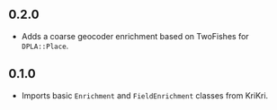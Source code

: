 0.2.0
-----

- Adds a coarse geocoder enrichment based on TwoFishes for `DPLA::Place`.

0.1.0
-----

- Imports basic `Enrichment` and `FieldEnrichment` classes from
  KriKri.

